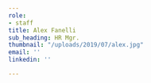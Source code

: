 ```yaml
---
role:
- staff
title: Alex Fanelli
sub_heading: HR Mgr.
thumbnail: "/uploads/2019/07/alex.jpg"
email: ''
linkedin: ''

---
```

